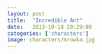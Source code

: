 ```yaml
---
layout: post
title:  "Incredible Ant"
date:   2013-10-18 20:29:00
categories: ['characters']
image: characters/mrowka.jpg
---
```


